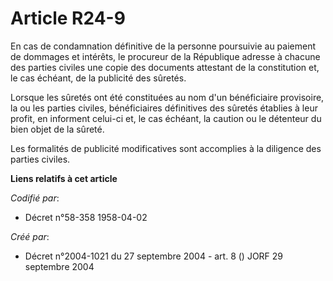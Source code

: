 # Article R24-9

En cas de condamnation définitive de la personne poursuivie au paiement de dommages et intérêts, le procureur de la
République adresse à chacune des parties civiles une copie des documents attestant de la constitution et, le cas échéant, de
la publicité des sûretés.

Lorsque les sûretés ont été constituées au nom d'un bénéficiaire provisoire, la ou les parties civiles, bénéficiaires
définitives des sûretés établies à leur profit, en informent celui-ci et, le cas échéant, la caution ou le détenteur du bien
objet de la sûreté.

Les formalités de publicité modificatives sont accomplies à la diligence des parties civiles.

**Liens relatifs à cet article**

_Codifié par_:

  - Décret n°58-358 1958-04-02

_Créé par_:

  - Décret n°2004-1021 du 27 septembre 2004 - art. 8 () JORF 29 septembre 2004
